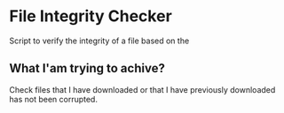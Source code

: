# File Integrity Checker

Script to verify the integrity of a file based on the 

## What I'am trying to achive?

Check files that I have downloaded or that I have previously downloaded has not been corrupted.


